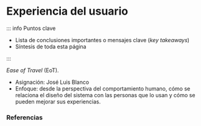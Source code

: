 # Experiencia del usuario

::: info Puntos clave

- Lista de conclusiones importantes o mensajes clave (_key takeaways_)
- Síntesis de toda esta página

:::

_Ease of Travel_ (EoT).

- Asignación: José Luis Blanco
- Enfoque: desde la perspectiva del comportamiento humano, cómo se relaciona el diseño del sistema con las personas que lo usan y cómo se pueden mejorar sus experiencias.

### Referencias

<Citation doi="10.1007/978-3-030-81159-4" />
